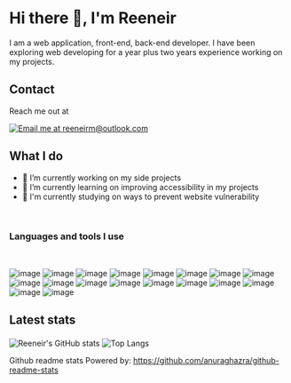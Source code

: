 # Hi there 👋, I'm Reeneir

I am a web application, front-end, back-end developer. I have been exploring web developing for a year plus two years experience working on my projects.

## Contact

Reach me out at 

<a href="mailto:reeneirm@outlook.com">
<img src="https://img.shields.io/badge/Microsoft_Outlook-0078D4?style=for-the-badge&logo=microsoft-outlook&logoColor=white" alt="Email me at reeneirm@outlook.com"/>
</a>

## What I do

- 🔭 I’m currently working on my side projects
- 🌱 I’m currently learning on improving accessibility in my projects
- 🤔 I'm currently studying on ways to prevent website vulnerability

</br>

### Languages and tools I use 
</br>

<!-- React / Remix / Nextjs / JS/ HTML / CSS / SCSS / TailwindCSS / Prettier / GRAPHQL / RESTAPI / MYSQL / NoSQL / NodeJS / PHP -->
<!-- Credits to alexandreanlim et. al for the badges https://github.com/alexandresanlim/Badges4-README.md-Profile, thank you! from Reeneir. -->
![image](https://img.shields.io/badge/HTML5-E34F26?style=for-the-badge&logo=html5&logoColor=white)
![image](https://img.shields.io/badge/CSS3-1572B6?style=for-the-badge&logo=css3&logoColor=white)
![image](https://img.shields.io/badge/JavaScript-323330?style=for-the-badge&logo=javascript&logoColor=F7DF1E)
![image](https://img.shields.io/badge/TypeScript-007ACC?style=for-the-badge&logo=typescript&logoColor=white)
![image](https://img.shields.io/badge/React-20232A?style=for-the-badge&logo=react&logoColor=61DAFB)
![image](https://img.shields.io/badge/next.js-000000?style=for-the-badge&logo=nextdotjs&logoColor=white)
![image](https://img.shields.io/badge/PHP-777BB4?style=for-the-badge&logo=php&logoColor=white)
![image](https://img.shields.io/badge/Node.js-339933?style=for-the-badge&logo=nodedotjs&logoColor=white)
![image](https://img.shields.io/badge/Nginx-009639?style=for-the-badge&logo=nginx&logoColor=white)
![image](https://img.shields.io/badge/eslint-3A33D1?style=for-the-badge&logo=eslint&logoColor=white)
![image](https://img.shields.io/badge/prettier-1A2C34?style=for-the-badge&logo=prettier&logoColor=F7BA3E)
![image](https://img.shields.io/badge/Tailwind_CSS-38B2AC?style=for-the-badge&logo=tailwind-css&logoColor=white)
![image](https://img.shields.io/badge/npm-CB3837?style=for-the-badge&logo=npm&logoColor=white)
![image](https://img.shields.io/badge/GraphQl-E10098?style=for-the-badge&logo=graphql&logoColor=white)
![image](https://img.shields.io/badge/MySQL-005C84?style=for-the-badge&logo=mysql&logoColor=white)
![image](https://img.shields.io/badge/Figma-F24E1E?style=for-the-badge&logo=figma&logoColor=white)
![image](https://img.shields.io/badge/JWT-000000?style=for-the-badge&logo=JSON%20web%20tokens&logoColor=white)
![image](https://img.shields.io/badge/json-5E5C5C?style=for-the-badge&logo=json&logoColor=white)
<!-- ![image]() -->

<!-- Credits to Anuraghazra for github-readme-stats https://github.com/anuraghazra/github-readme-stats, thank you! from Reeneir. -->
## <p align="left">Latest stats</p>

![Reeneir's GitHub stats](https://github-readme-stats-reeom.vercel.app/api?username=reeom&show_icons=true&include_all_commits=true)
![Top Langs](https://github-readme-stats-reeom.vercel.app/api/top-langs/?username=reeom&langs_count=4)

Github readme stats Powered by: https://github.com/anuraghazra/github-readme-stats
